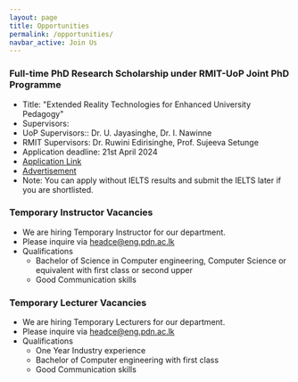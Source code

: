 ```yaml
---
layout: page
title: Opportunities
permalink: /opportunities/
navbar_active: Join Us
---
```


### Full-time PhD Research Scholarship under RMIT-UoP Joint PhD Programme

- Title: "Extended Reality Technologies for Enhanced University Pedagogy"
- Supervisors:
- UoP Supervisors:: Dr. U. Jayasinghe, Dr. I. Nawinne
- RMIT Supervisors: Dr. Ruwini Edirisinghe, Prof. Sujeeva Setunge
- Application deadline: 21st April 2024
- [Application Link](https://forms.gle/GKpRW1Cv8KSPRDvs8)
- [Advertisement](https://drive.google.com/file/d/1xQxu3N7lb5v1E2-HMv6BVtWUjVz0D4N2/view?usp=sharing)
- Note: You can apply without IELTS results and submit the IELTS later if you are shortlisted.

### Temporary Instructor Vacancies

- We are hiring Temporary Instructor for our department.
- Please inquire via headce@eng.pdn.ac.lk
- Qualifications
    - Bachelor of Science in Computer engineering, Computer Science or equivalent with first class or second upper
    - Good Communication skills

### Temporary Lecturer Vacancies

- We are hiring Temporary Lecturers for our department.
- Please inquire via headce@eng.pdn.ac.lk
- Qualifications
    - One Year Industry experience
    - Bachelor of Computer engineering with first class
    - Good Communication skills

